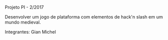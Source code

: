 Projeto PI - 2/2017

Desenvolver um jogo de plataforma com elementos de hack'n slash em um mundo medieval.

Integrantes:
Gian Michel